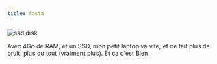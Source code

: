 ```yaml
---
title: fasta
---
```


![ssd disk](http://wtf.cyprio.net/user/files/media/ssd_small.jpg)

Avec 4Go de RAM, et un SSD, mon petit laptop va vite, et ne fait plus de
bruit, plus du tout (vraiment plus). Et ça c'est Bien.

